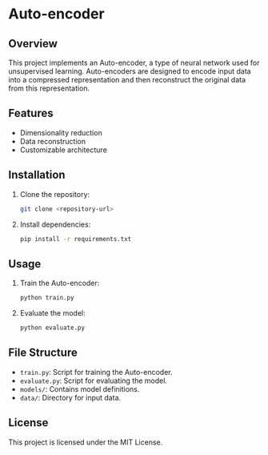 # Auto-encoder

## Overview
This project implements an Auto-encoder, a type of neural network used for unsupervised learning. Auto-encoders are designed to encode input data into a compressed representation and then reconstruct the original data from this representation.

## Features
- Dimensionality reduction
- Data reconstruction
- Customizable architecture 

## Installation
1. Clone the repository:
   ```bash
   git clone <repository-url> 
   ```
2. Install dependencies:
   ```bash
   pip install -r requirements.txt
   ```

## Usage
1. Train the Auto-encoder:
   ```bash
   python train.py
   ```
2. Evaluate the model:
   ```bash
   python evaluate.py
   ```

## File Structure
- `train.py`: Script for training the Auto-encoder.
- `evaluate.py`: Script for evaluating the model.
- `models/`: Contains model definitions.
- `data/`: Directory for input data.

## License
This project is licensed under the MIT License.
